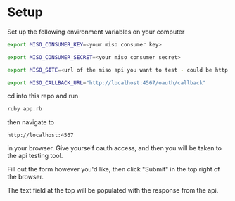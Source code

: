 Setup
========================

Set up the following environment variables on your computer

```sh
export MISO_CONSUMER_KEY=<your miso consumer key>

export MISO_CONSUMER_SECRET=<your miso consumer secret>

export MISO_SITE=<url of the miso api you want to test - could be http://localhost:3000 or http://tl.gomiso.com or whatever else>

export MISO_CALLBACK_URL="http://localhost:4567/oauth/callback"
```

cd into this repo and run

```sh
ruby app.rb
```

then navigate to

    http://localhost:4567

in your browser.  Give yourself oauth access, and then you will be taken to the api testing tool.

Fill out the form however you'd like, then click "Submit" in the top right of the browser.

The text field at the top will be populated with the response from the api.

